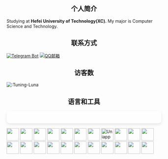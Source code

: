 <h2 align="center">个人简介</h2>

Studying at **Hefei University of Technology(XC).**
My major is Computer Science and Technology.

<h2 align="center">联系方式</h2>

[![Telegram Bot](https://img.shields.io/badge/Telegram-@TuningLunaPMBot-2CA5E0?style=for-the-badge&logo=telegram&logoColor=white&labelColor=000000)](https://t.me/TuningLunaPMBot)
[![QQ邮箱](https://img.shields.io/badge/QQ邮箱-2081672492@qq.com-666666?style=for-the-badge&logo=tencentqq&logoColor=white&labelColor=000000)](mailto:2081672492@qq.com)

<h2 align="center">访客数</h2>

![:Tuning-Luna](https://count.getloli.com/get/@Tuning-Luna?theme=nekopara)

<h2 align="center">语言和工具</h2>
<p style="position: relative; padding: 20px; font-size: 16px; line-height: 1.6;">
  <span style="
            position: absolute;
            top: 0;
            left: 0;
            width: 100%;
            height: 100%;
            background: rgba(255, 255, 255, 0.2); 
            z-index: -1;
            border-radius: 10px; 
            box-shadow: 0 4px 10px rgba(0, 0, 0, 0.1);
        ">
  </span>

  <a><img src="https://cdn.jsdelivr.net/gh/devicons/devicon@latest/icons/html5/html5-original.svg" width="40" height="40" /></a>
  <a><img src="https://cdn.jsdelivr.net/gh/devicons/devicon@latest/icons/css3/css3-original.svg" width="40" height="40" /></a>
  <a><img src="https://cdn.jsdelivr.net/gh/devicons/devicon@latest/icons/javascript/javascript-original.svg" width="40" height="40" /></a>
  <a><img src="https://cdn.jsdelivr.net/gh/devicons/devicon@latest/icons/bootstrap/bootstrap-original.svg" width="40" height="40" /></a>
  <a><img src="https://cdn.jsdelivr.net/gh/devicons/devicon@latest/icons/jquery/jquery-original.svg" width="40" height="40" /></a>
  <a><img src="https://cdn.jsdelivr.net/gh/devicons/devicon@latest/icons/vuejs/vuejs-original.svg" width="40" height="40" /></a>
  <a><img src="https://cdn.jsdelivr.net/gh/devicons/devicon@latest/icons/react/react-original.svg" width="40" height="40" /></a>
  <a><img src="https://cdn.jsdelivr.net/gh/devicons/devicon@latest/icons/vuejs/vuejs-original.svg" width="40" height="40" title="Uniapp (使用 Vue 图标代替)" /></a>
  <a><img src="https://cdn.jsdelivr.net/gh/devicons/devicon@latest/icons/nodejs/nodejs-original.svg" width="40" height="40" /></a>
  <a><img src="https://cdn.jsdelivr.net/gh/devicons/devicon@latest/icons/express/express-original.svg" width="40" height="40" /></a>
  <a><img src="https://cdn.jsdelivr.net/gh/devicons/devicon@latest/icons/java/java-original.svg" width="40" height="40" /></a>
  <a><img src="https://cdn.jsdelivr.net/gh/devicons/devicon@latest/icons/python/python-original.svg" width="40" height="40" /></a>
  <a><img src="https://cdn.jsdelivr.net/gh/devicons/devicon@latest/icons/mysql/mysql-original.svg" width="40" height="40" /></a>
  <a><img src="https://cdn.jsdelivr.net/gh/devicons/devicon@latest/icons/npm/npm-original-wordmark.svg" width="40" height="40" /></a>
  <a><img src="https://cdn.jsdelivr.net/gh/devicons/devicon@latest/icons/intellij/intellij-original.svg" width="40" height="40" /></a>
  <a><img src="https://cdn.jsdelivr.net/gh/devicons/devicon@latest/icons/pycharm/pycharm-original.svg" width="40" height="40" /></a>
  <a><img src="https://cdn.jsdelivr.net/gh/devicons/devicon@latest/icons/vscode/vscode-original.svg" width="40" height="40" /></a>
  <a><img src="https://cdn.jsdelivr.net/gh/devicons/devicon@latest/icons/git/git-original.svg" width="40" height="40" /></a>
  <a><img src="https://cdn.jsdelivr.net/gh/devicons/devicon@latest/icons/github/github-original.svg" width="40" height="40" /></a>
  <a><img src="https://cdn.jsdelivr.net/gh/devicons/devicon@latest/icons/markdown/markdown-original.svg" width="40" height="40" /></a>
  <a><img src="https://cdn.jsdelivr.net/gh/devicons/devicon@latest/icons/linux/linux-original.svg" width="40" height="40" /></a>
  <a><img src="https://cdn.jsdelivr.net/gh/devicons/devicon@latest/icons/debian/debian-original.svg" width="40" height="40" /></a>

</p>


